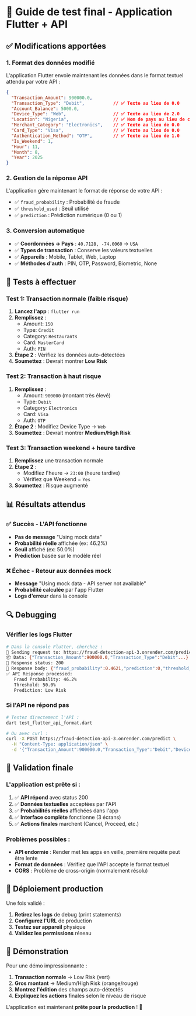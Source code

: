 # 🧪 Guide de test final - Application Flutter + API

## ✅ Modifications apportées

### 1. **Format des données modifié**
L'application Flutter envoie maintenant les données dans le format textuel attendu par votre API :

```json
{
  "Transaction_Amount": 900000.0,
  "Transaction_Type": "Debit",           // ✅ Texte au lieu de 0.0
  "Account_Balance": 5000.0,
  "Device_Type": "Web",                  // ✅ Texte au lieu de 2.0
  "Location": "Nigeria",                 // ✅ Nom de pays au lieu de coordonnées
  "Merchant_Category": "Electronics",    // ✅ Texte au lieu de 0.0
  "Card_Type": "Visa",                   // ✅ Texte au lieu de 0.0
  "Authentication_Method": "OTP",        // ✅ Texte au lieu de 1.0
  "Is_Weekend": 1,
  "Hour": 11,
  "Month": 8,
  "Year": 2025
}
```

### 2. **Gestion de la réponse API**
L'application gère maintenant le format de réponse de votre API :
- ✅ `fraud_probability` : Probabilité de fraude
- ✅ `threshold_used` : Seuil utilisé
- ✅ `prediction` : Prédiction numérique (0 ou 1)

### 3. **Conversion automatique**
- ✅ **Coordonnées → Pays** : `40.7128, -74.0060` → `USA`
- ✅ **Types de transaction** : Conserve les valeurs textuelles
- ✅ **Appareils** : Mobile, Tablet, Web, Laptop
- ✅ **Méthodes d'auth** : PIN, OTP, Password, Biometric, None

## 🧪 Tests à effectuer

### Test 1: Transaction normale (faible risque)
1. **Lancez l'app** : `flutter run`
2. **Remplissez** :
   - Amount: `150`
   - Type: `Credit`
   - Category: `Restaurants`
   - Card: `MasterCard`
   - Auth: `PIN`
3. **Étape 2** : Vérifiez les données auto-détectées
4. **Soumettez** : Devrait montrer **Low Risk**

### Test 2: Transaction à haut risque
1. **Remplissez** :
   - Amount: `900000` (montant très élevé)
   - Type: `Debit`
   - Category: `Electronics`
   - Card: `Visa`
   - Auth: `OTP`
2. **Étape 2** : Modifiez Device Type → `Web`
3. **Soumettez** : Devrait montrer **Medium/High Risk**

### Test 3: Transaction weekend + heure tardive
1. **Remplissez** une transaction normale
2. **Étape 2** : 
   - Modifiez l'heure → `23:00` (heure tardive)
   - Vérifiez que Weekend = `Yes`
3. **Soumettez** : Risque augmenté

## 📊 Résultats attendus

### ✅ **Succès** - L'API fonctionne
- **Pas de message** "Using mock data"
- **Probabilité réelle** affichée (ex: 46.2%)
- **Seuil** affiché (ex: 50.0%)
- **Prédiction** basée sur le modèle réel

### ❌ **Échec** - Retour aux données mock
- **Message** "Using mock data - API server not available"
- **Probabilité calculée** par l'app Flutter
- **Logs d'erreur** dans la console

## 🔍 Debugging

### Vérifier les logs Flutter
```bash
# Dans la console Flutter, cherchez :
🚀 Sending request to: https://fraud-detection-api-3.onrender.com/predict
📦 Data: {"Transaction_Amount":900000.0,"Transaction_Type":"Debit"...}
📡 Response status: 200
📄 Response body: {"fraud_probability":0.4621,"prediction":0,"threshold_used":0.5}
✅ API Response processed:
   Fraud Probability: 46.2%
   Threshold: 50.0%
   Prediction: Low Risk
```

### Si l'API ne répond pas
```bash
# Testez directement l'API :
dart test_flutter_api_format.dart

# Ou avec curl :
curl -X POST https://fraud-detection-api-3.onrender.com/predict \
  -H "Content-Type: application/json" \
  -d '{"Transaction_Amount":900000.0,"Transaction_Type":"Debit","Device_Type":"Web","Location":"Nigeria"}'
```

## 🎯 Validation finale

### L'application est prête si :
1. ✅ **API répond** avec status 200
2. ✅ **Données textuelles** acceptées par l'API
3. ✅ **Probabilités réelles** affichées dans l'app
4. ✅ **Interface complète** fonctionne (3 écrans)
5. ✅ **Actions finales** marchent (Cancel, Proceed, etc.)

### Problèmes possibles :
- **API endormie** : Render met les apps en veille, première requête peut être lente
- **Format de données** : Vérifiez que l'API accepte le format textuel
- **CORS** : Problème de cross-origin (normalement résolu)

## 🚀 Déploiement production

Une fois validé :
1. **Retirez les logs** de debug (print statements)
2. **Configurez l'URL** de production
3. **Testez sur appareil** physique
4. **Validez les permissions** réseau

## 📱 Démonstration

Pour une démo impressionnante :
1. **Transaction normale** → Low Risk (vert)
2. **Gros montant** → Medium/High Risk (orange/rouge)
3. **Montrez l'édition** des champs auto-détectés
4. **Expliquez les actions** finales selon le niveau de risque

L'application est maintenant **prête pour la production** ! 🎉
